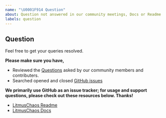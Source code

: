 ```yaml
---
name: "\U0001F914 Question"
about: Question not answered in our community meetings, Docs or Readme.
labels: question
---
```


<!-- TODO: update links -->

## Question

Feel free to get your queries resolved.

**Please make sure you have,**

- Reviewed the [Questions]() asked by our community members and contributers.
- Searched opened and closed [GitHub issues]()

**We primarily use GitHub as an issue tracker; for usage and support questions, please check out these resources below. Thanks!**

- [LitmusChaos Readme](https://github.com/litmuschaos/litmus)
- [LitmusChaos Docs](https://docs.litmuschaos.io/docs/next/getstarted.html)

